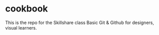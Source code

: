# cookbook
This is the repo for the Skillshare class Basic Git &amp; Github for designers, visual learners.
